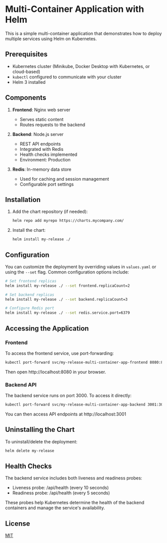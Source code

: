 # Multi-Container Application with Helm

This is a simple multi-container application that demonstrates how to deploy multiple services using Helm on Kubernetes.

## Prerequisites

- Kubernetes cluster (Minikube, Docker Desktop with Kubernetes, or cloud-based)
- `kubectl` configured to communicate with your cluster
- Helm 3 installed

## Components

1. **Frontend**: Nginx web server
   - Serves static content
   - Routes requests to the backend

2. **Backend**: Node.js server
   - REST API endpoints
   - Integrated with Redis
   - Health checks implemented
   - Environment: Production

3. **Redis**: In-memory data store
   - Used for caching and session management
   - Configurable port settings

## Installation

1. Add the chart repository (if needed):
   ```bash
   helm repo add myrepo https://charts.mycompany.com/
   ```

2. Install the chart:
   ```bash
   helm install my-release ./
   ```

## Configuration

You can customize the deployment by overriding values in `values.yaml` or using the `--set` flag. Common configuration options include:

```bash
# Set frontend replicas
helm install my-release ./ --set frontend.replicaCount=2

# Set backend replicas
helm install my-release ./ --set backend.replicaCount=3

# Configure Redis port
helm install my-release ./ --set redis.service.port=6379
```

## Accessing the Application

### Frontend
To access the frontend service, use port-forwarding:
```bash
kubectl port-forward svc/my-release-multi-container-app-frontend 8080:80
```
Then open http://localhost:8080 in your browser.

### Backend API
The backend service runs on port 3000. To access it directly:
```bash
kubectl port-forward svc/my-release-multi-container-app-backend 3001:3000
```
You can then access API endpoints at http://localhost:3001

## Uninstalling the Chart

To uninstall/delete the deployment:

```bash
helm delete my-release
```

## Health Checks

The backend service includes both liveness and readiness probes:
- Liveness probe: /api/health (every 10 seconds)
- Readiness probe: /api/health (every 5 seconds)

These probes help Kubernetes determine the health of the backend containers and manage the service's availability.

## License
[MIT](LICENSE)
